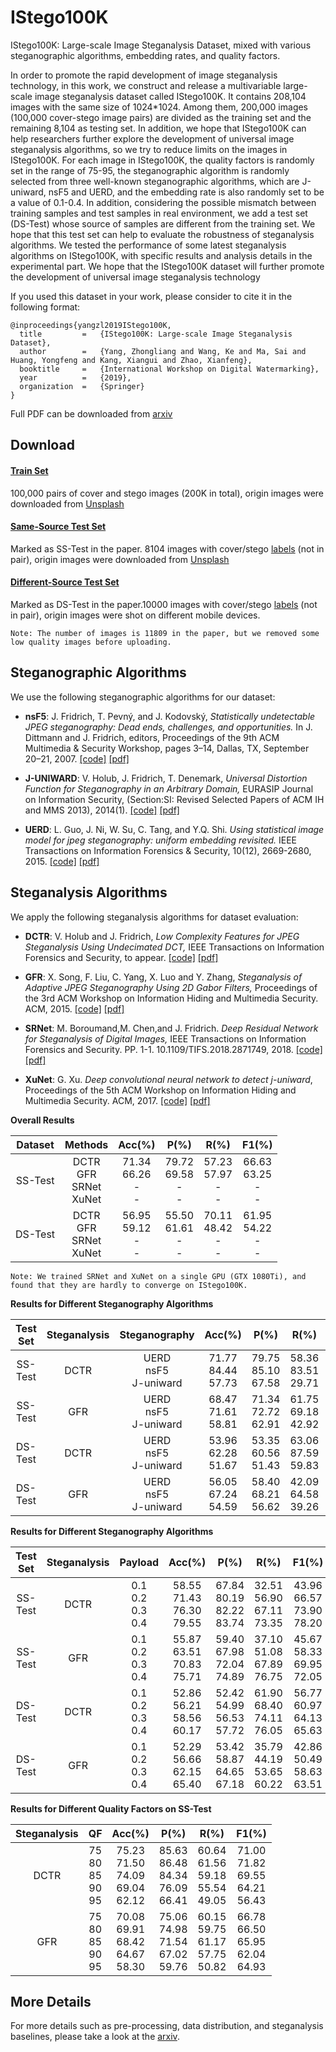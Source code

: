 # IStego100K

IStego100K: Large-scale Image Steganalysis Dataset, mixed with various steganographic algorithms, embedding rates, and quality factors.

In order to promote the rapid development of image steganalysis technology, in this work, we construct and release a multivariable large-scale image steganalysis dataset called IStego100K. It contains 208,104 images with the same size of 1024*1024. Among them, 200,000 images (100,000 cover-stego image pairs) are divided as the training set and the remaining 8,104 as testing set. In addition, we hope that IStego100K can help researchers further explore the development of universal image steganalysis algorithms, so we try to reduce limits on the images in IStego100K. For each image in IStego100K, the quality factors is randomly set in the range of 75-95, the steganographic algorithm is randomly selected from three well-known steganographic algorithms, which are J-uniward, nsF5 and UERD, and the embedding rate is also randomly set to be a value of 0.1-0.4. In addition, considering the possible mismatch between training samples and test samples in real environment, we add a test set (DS-Test) whose source of samples are different from the training set. We hope that this test set can help to evaluate the robustness of steganalysis algorithms. We tested the performance of some latest steganalysis algorithms on IStego100K, with specific results and analysis details in the experimental part. We hope that the IStego100K dataset will further promote the development of universal image steganalysis technology


If you used this dataset in your work, please consider to cite it in the following format:

```
@inproceedings{yangzl2019IStego100K,
  title         =   {IStego100K: Large-scale Image Steganalysis Dataset},
  author        =   {Yang, Zhongliang and Wang, Ke and Ma, Sai and Huang, Yongfeng and Kang, Xiangui and Zhao, Xianfeng},
  booktitle     =   {International Workshop on Digital Watermarking},
  year          =   {2019},
  organization  =   {Springer}
}

```

Full PDF can be downloaded from [arxiv](https://arxiv.org/abs/1911.05542)

## Download

#### [Train Set](https://drive.google.com/drive/folders/12BMGVvdR5H6pA3JD2JFENF8LS7YCqY1T?usp=sharing) 
100,000 pairs of cover and stego images (200K in total), origin images were downloaded from [Unsplash](https://unsplash.com/) 

#### [Same-Source Test Set](https://drive.google.com/drive/folders/1AJFlnpfp_QudBx3aF6CD2Wf28aYNVmNz?usp=sharing) 
Marked as SS-Test in the paper. 8104 images with cover/stego [labels](https://drive.google.com/file/d/1Td4MJiWSMGGwxiAPx-CFeB96duy1uGxD/view?usp=sharing) (not in pair), origin images were downloaded from [Unsplash](https://unsplash.com/)

#### [Different-Source Test Set](https://drive.google.com/file/d/1Xzo3Q9QqfUUiOzQP7LRRdenhz2CGS2Zz/view?usp=sharing)
Marked as DS-Test in the paper.10000 images with cover/stego [labels](https://drive.google.com/file/d/1DbheoDUct6h2IYZfGKYgZ4oVGjloFu76/view?usp=sharing) (not in pair), origin images were shot on different mobile devices.

    Note: The number of images is 11809 in the paper, but we removed some low quality images before uploading.

## Steganographic Algorithms
We use the following steganographic algorithms for our dataset:
* __nsF5__: J. Fridrich, T. Pevný, and J. Kodovský, _Statistically undetectable JPEG steganography: Dead ends, challenges, and opportunities._ In J. Dittmann and J. Fridrich, editors, Proceedings of the 9th ACM Multimedia & Security Workshop, pages 3–14, Dallas, TX, September 20–21, 2007. [[code]](http://dde.binghamton.edu/download/nsf5simulator/) [[pdf]](http://dde.binghamton.edu/kodovsky/pdf/Fri07-ACM.pdf)
- __J-UNIWARD__: V. Holub, J. Fridrich, T. Denemark, _Universal Distortion Function for Steganography in an Arbitrary Domain,_ EURASIP Journal on Information Security, (Section:SI: Revised Selected Papers of ACM IH and MMS 2013), 2014(1). [[code]](http://de.binghamton.edu/download/stego_algorithms/) [[pdf]](http://dde.binghamton.edu/vholub/pdf/EURASIP14_Universal_Distortion_Function_for_Steganography_in_an_Arbitrary_Domain.pdf)
* __UERD__:  L. Guo, J. Ni, W. Su, C. Tang, and Y.Q. Shi. _Using statistical image model for jpeg steganography: uniform embedding revisited._ IEEE Transactions on Information Forensics & Security, 10(12), 2669-2680, 2015. [[code]](https://github.com/mach-ms/UERD) [[pdf]](https://ieeexplore.ieee.org/document/7225122)

## Steganalysis Algorithms
We apply the following steganalysis algorithms for dataset evaluation:
* __DCTR__: V. Holub and J. Fridrich, _Low Complexity Features for JPEG Steganalysis Using Undecimated DCT,_ IEEE Transactions on Information Forensics and Security, to appear. [[code]](http://dde.binghamton.edu/download/feature_extractors/) [[pdf]](http://www.ws.binghamton.edu/fridrich/Research/DCTR.pdf)
- __GFR__: X. Song, F. Liu, C. Yang, X. Luo and Y. Zhang, _Steganalysis of Adaptive JPEG Steganography Using 2D Gabor Filters,_ Proceedings of the 3rd ACM Workshop on Information Hiding and Multimedia Security. ACM, 2015. [[code]](http://dde.binghamton.edu/download/feature_extractors/) [[pdf]](https://dl.acm.org/citation.cfm?id=2756608)
* __SRNet__: M. Boroumand,M. Chen,and J. Fridrich. _Deep Residual Network for Steganalysis of Digital Images,_ IEEE Transactions on Information Forensics and Security. PP. 1-1. 10.1109/TIFS.2018.2871749, 2018. [[code]](http://dde.binghamton.edu/download/feature_extractors/) [[pdf]](https://ieeexplore.ieee.org/document/8470101/)
- __XuNet__: G. Xu. _Deep convolutional neural network to detect j-uniward_, Proceedings of the 5th ACM Workshop on Information Hiding and Multimedia Security. ACM, 2017. [[code]](https://github.com/GuanshuoXu/caffe_deep_learning_for_steganalysis) [[pdf]](https://dl.acm.org/citation.cfm?id=3083236)

__Overall Results__

|Dataset|Methods|Acc(%)|P(%)|R(%)|F1(%)|
|:---:|:---:|:---:|:---:|:---:|:---:|
|SS-Test|DCTR<br>GFR<br>SRNet<br>XuNet|71.34<br>66.26<br>-<br>-|79.72<br>69.58<br>-<br>-|57.23<br>57.97<br>-<br>-|66.63<br>63.25<br>-<br>-|
|DS-Test|DCTR<br>GFR<br>SRNet<br>XuNet|56.95<br>59.12<br>-<br>-|55.50<br>61.61<br>-<br>-|70.11<br>48.42<br>-<br>-|61.95<br>54.22<br>-<br>-|
    Note: We trained SRNet and XuNet on a single GPU (GTX 1080Ti), and found that they are hardly to converge on IStego100K.
    
__Results for Different Steganography Algorithms__

|Test Set|Steganalysis|Steganography|Acc(%)|P(%)|R(%)|F1(%)|
|:---:|:---:|:---:|:---:|:---:|:---:|:---:|
SS-Test|DCTR|UERD<br>nsF5<br>J-uniward|71.77<br>84.44<br>57.73|79.75<br>85.10<br>67.58|58.36<br>83.51<br>29.71|67.40<br>84.30<br>41.27|
SS-Test|GFR|UERD<br>nsF5<br>J-uniward|68.47<br>71.61<br>58.81|71.34<br>72.72<br>62.91|61.75<br>69.18<br>42.92|66.20<br>70.91<br>51.02|
DS-Test|DCTR|UERD<br>nsF5<br>J-uniward|53.96<br>62.28<br>51.67|53.35<br>60.56<br>51.43|63.06<br>87.59<br>59.83|57.80<br>71.61<br>55.31|
DS-Test|GFR|UERD<br>nsF5<br>J-uniward|56.05<br>67.24<br>54.59|58.40<br>68.21<br>56.62|42.09<br>64.58<br>39.26|48.92<br>66.35<br>46.37|

__Results for Different Steganography Algorithms__

|Test Set|Steganalysis|Payload|Acc(%)|P(%)|R(%)|F1(%)|
|:---:|:---:|:---:|:---:|:---:|:---:|:---:|
SS-Test|DCTR|0.1<br>0.2<br>0.3<br>0.4|58.55<br>71.43<br>76.30<br>79.55|67.84<br>80.19<br>82.22<br>83.74|32.51<br>56.90<br>67.11<br>73.35|43.96<br>66.57<br>73.90<br>78.20|
SS-Test|GFR|0.1<br>0.2<br>0.3<br>0.4|55.87<br>63.51<br>70.83<br>75.71|59.40<br>67.98<br>72.04<br>74.89|37.10<br>51.08<br>67.89<br>76.75|45.67<br>58.33<br>69.95<br>72.05|
DS-Test|DCTR|0.1<br>0.2<br>0.3<br>0.4|52.86<br>56.21<br>58.56<br>60.17|52.42<br>54.99<br>56.53<br>57.72|61.90<br>68.40<br>74.11<br>76.05|56.77<br>60.97<br>64.13<br>65.63|
DS-Test|GFR|0.1<br>0.2<br>0.3<br>0.4|52.29<br>56.66<br>62.15<br>65.40|53.42<br>58.87<br>64.65<br>67.18|35.79<br>44.19<br>53.65<br>60.22|42.86<br>50.49<br>58.63<br>63.51|

__Results for Different Quality Factors on SS-Test__

|Steganalysis|QF|Acc(%)|P(%)|R(%)|F1(%)|
|:---:|:---:|:---:|:---:|:---:|:---:|
|DCTR|75<br>80<br>85<br>90<br>95|75.23<br>71.50<br>74.09<br>69.04<br>62.12|85.63<br>86.48<br>84.34<br>76.09<br>66.41|60.64<br>61.56<br>59.18<br>55.54<br>49.05|71.00<br>71.82<br>69.55<br>64.21<br>56.43|
|GFR|75<br>80<br>85<br>90<br>95|70.08<br>69.91<br>68.42<br>64.67<br>58.30|75.06<br>74.98<br>71.54<br>67.02<br>59.76|60.15<br>59.75<br>61.17<br>57.75<br>50.82|66.78<br>66.50<br>65.95<br>62.04<br>64.93|

## More Details
For more details such as pre-processing, data distribution, and steganalysis baselines, please take a look at the [arxiv](https://arxiv.org/abs/1911.05542).
